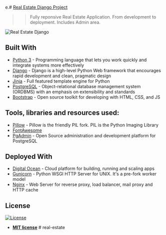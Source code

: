 e.# [Real Estate Django Project](http://159.65.226.26/)

>> Fully reponsive Real Estate Application. From development to deployment. Includes Admin area.

<img src="https://res.cloudinary.com/dxbk4zeyc/image/upload/v1542841011/real-estate-django.png" title="Real Estate Django" alt="Real Estate Django">

## Built With

- [Python 3](https://www.python.org/) - Programming language that lets you work quickly and integrate systems more effectively
- [Django](https://www.djangoproject.com/) - Django is a high-level Python Web framework that encourages rapid development and clean, pragmatic design
- [Jinja](http://jinja.pocoo.org/) - Full featured template engine for Python
- [PostgreSQL](https://www.postgresql.org/) - Object-relational database management system (ORDBMS) with an emphasis on extensibility and standards
- [Bootstrap](https://getbootstrap.com/) - Open source toolkit for developing with HTML, CSS, and JS

## Tools, libraries and resources used:

- [Pillow](https://pillow.readthedocs.io/en/5.3.x/) - Pillow is the friendly PIL fork. PIL is the Python Imaging Library
- [FontAwesome](https://fontawesome.com/)
- [PgAdmin](https://www.pgadmin.org/) - Open Source administration and development platform for PostgreSQL

## Deployed With

- [Digital Ocean](https://www.digitalocean.com/) - Cloud platform for building, running and scaling apps
- [Gunicorn](https://gunicorn.org/) -  Python WSGI HTTP Server for UNIX. It's a pre-fork worker model
- [Nginx](https://www.nginx.com/) - Web Server for reverse proxy, load balancer, mail proxy and HTTP cache

## License

[![License](http://img.shields.io/:license-mit-blue.svg?style=flat-square)](http://badges.mit-license.org)

- **[MIT license](http://opensource.org/licenses/mit-license.php)**
#   r e a l - e s t a t e  
 